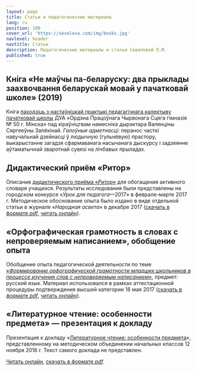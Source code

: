 ```yaml
---
layout: page
title: Статьи и педагогические материалы
lang: ru
position: 100
cover_url: 'https://seveleva.com/img/books.jpg'
navlevel: header
navtitle: Статьи
description: Педагогические материалы и статьи Севелевой Л.М.
published: true
---
```

## Кніга «Не маўчы па-беларуску: два прыклады заахвочвання беларускай мовай у пачатковай школе» (2019)

Кніга [паходзіць з настаўніцкай практыкі педагагічнага калектыву пачатковай школы](/nie-maŭčy)   ДУА «Ордэна Працоўнага Чырвонага Сцяга гімназія № 50 г. Мінска» пад кіраўніцтвам намесніка дырэктара Валянціны Сяргееўны Запёкінай. *Галоўныя адметнасці*: перанос часткі навучальнай дзейнасці ў людычную (гульнёвую) прастору, выкарыстанне загадзя сфармаванага насычанага дыскурсу і задзеянне аўтаматычнай зваротнай сувязі на
лічбавых прыладах.

## Дидактический приём «Ритор»

Описание [дидактического приёма «*Ритор*»](https://seveleva.com/rhetor) для обогащения активного словаря учащихся. Результаты исследования были представлены на городском кон­курсе «*Урок для педагога*—2017» в феврале­-марте 2017 г. 
Методическое обоснование опыта было издано в виде отдельной статьи в журнале «*Народная асвета*» в декабре 2017 ([скачать в формате *pdf*](https://seveleva.com/assets/Seveleva_Rhetor.pdf), [читать онлайн](https://seveleva.com/rhetor)).

## «Орфографическая грамотность в словах с непроверяемым написанием», обобщение опыта

Обобщение опыта педагогической деятельности по теме [«*Формирование орфографической грамотности младших школьников в процессе изучения слов с непроверяемым написанием*»](https://seveleva.com/cathegory), предмет: русский язык. Материал использовался в рамках аттестационной процедуры подтверждения высшей категории 18 мая 2017 ([скачать в формате *pdf*](https://seveleva.com/assets/Seveleva_cathegory.pdf), [читать онлайн](https://seveleva.com/cathegory)).

## «Литературное чтение: особенности предмета» — презентация к докладу

Презентация к докладу «[Литературное чтение: особенности предмета](https://seveleva.com/reading)», представленному на  методическом объединении начальных классов 12 ноября 2016 г. Текст самого доклада не представлен.

[Читать онлайн](https://seveleva.com/reading), [скачать в формате *pdf*](https://seveleva.com/assets/Seveleva_reading.pdf).
